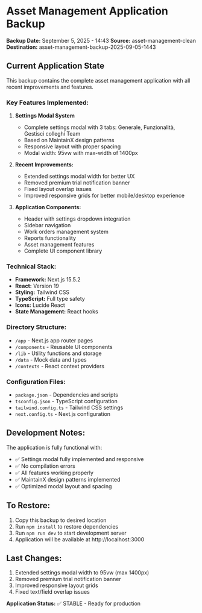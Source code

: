 # Asset Management Application Backup

**Backup Date:** September 5, 2025 - 14:43
**Source:** asset-management-clean
**Destination:** asset-management-backup-2025-09-05-1443

## Current Application State

This backup contains the complete asset management application with all recent improvements and features.

### Key Features Implemented:
1. **Settings Modal System**
   - Complete settings modal with 3 tabs: Generale, Funzionalità, Gestisci colleghi Team
   - Based on MaintainX design patterns
   - Responsive layout with proper spacing
   - Modal width: 95vw with max-width of 1400px

2. **Recent Improvements:**
   - Extended settings modal width for better UX
   - Removed premium trial notification banner
   - Fixed layout overlap issues
   - Improved responsive grids for better mobile/desktop experience

3. **Application Components:**
   - Header with settings dropdown integration
   - Sidebar navigation
   - Work orders management system
   - Reports functionality
   - Asset management features
   - Complete UI component library

### Technical Stack:
- **Framework:** Next.js 15.5.2
- **React:** Version 19
- **Styling:** Tailwind CSS
- **TypeScript:** Full type safety
- **Icons:** Lucide React
- **State Management:** React hooks

### Directory Structure:
- `/app` - Next.js app router pages
- `/components` - Reusable UI components
- `/lib` - Utility functions and storage
- `/data` - Mock data and types
- `/contexts` - React context providers

### Configuration Files:
- `package.json` - Dependencies and scripts
- `tsconfig.json` - TypeScript configuration
- `tailwind.config.ts` - Tailwind CSS settings
- `next.config.ts` - Next.js configuration

## Development Notes:

The application is fully functional with:
- ✅ Settings modal fully implemented and responsive
- ✅ No compilation errors
- ✅ All features working properly
- ✅ MaintainX design patterns implemented
- ✅ Optimized modal layout and spacing

## To Restore:
1. Copy this backup to desired location
2. Run `npm install` to restore dependencies
3. Run `npm run dev` to start development server
4. Application will be available at http://localhost:3000

## Last Changes:
1. Extended settings modal width to 95vw (max 1400px)
2. Removed premium trial notification banner
3. Improved responsive layout grids
4. Fixed text/field overlap issues

**Application Status:** ✅ STABLE - Ready for production